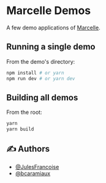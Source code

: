 # Marcelle Demos

A few demo applications of [Marcelle](https://github.com/marcellejs/marcelle).

## Running a single demo

From the demo's directory:

```bash
npm install # or yarn
npm run dev # or yarn dev
```

## Building all demos

From the root:

```bash
yarn
yarn build
```

## ✍️ Authors

- [@JulesFrancoise](https://github.com/JulesFrancoise/)
- [@bcaramiaux](https://github.com/bcaramiaux/)
